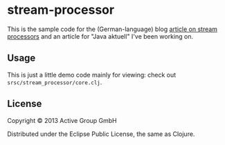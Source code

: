 # stream-processor

This is the sample code for the (German-language) blog [article on
stream
processors](http://funktionale-programmierung.de/2013/06/27/dsl-clojure.html)
and an article for "Java aktuell" I've been working on.

## Usage

This is just a little demo code mainly for viewing: check out
`srsc/stream_processor/core.clj`.

## License

Copyright © 2013 Active Group GmbH

Distributed under the Eclipse Public License, the same as Clojure.
